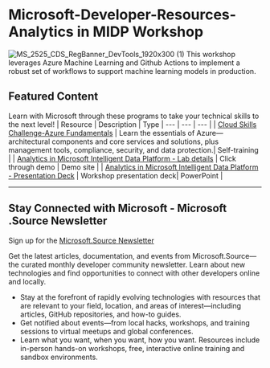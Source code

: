 # Microsoft-Developer-Resources-Analytics in MIDP Workshop
 ![MS_2525_CDS_RegBanner_DevTools_1920x300 (1)](https://user-images.githubusercontent.com/107423518/180083692-13dcdf47-0f75-4aaf-b50e-5d037f611206.jpg)
 This workshop leverages Azure Machine Learning and Github Actions to implement a robust set of workflows to support machine learning models in production.

## Featured Content
Learn with Microsoft through these programs to take your technical skills to the next level!
| Resource | Description | Type
| --- | --- | --- |
| [Cloud Skills Challenge-Azure Fundamentals](https://learn.microsoft.com/en-us/users/sandramarin/collections/n6ga8m0jkgrwk) | Learn the essentials of Azure—architectural components and core services and solutions, plus management tools, compliance, security, and data protection.| Self-training |
| [Analytics in Microsoft Intelligent Data Platform - Lab details](https://nam06.safelinks.protection.outlook.com/?url=https%3A%2F%2Fcontent.cloudguides.com%2Fguides%2FAnalytics%2520in%2520MIDP%2520-%2520Interactive%2520Experience&data=05%7C01%7Csanjay.soni%40microsoft.com%7Ce04387ffa1004ef281f108dabc6b4efd%7C72f988bf86f141af91ab2d7cd011db47%7C1%7C0%7C638029466399516779%7CUnknown%7CTWFpbGZsb3d8eyJWIjoiMC4wLjAwMDAiLCJQIjoiV2luMzIiLCJBTiI6Ik1haWwiLCJXVCI6Mn0%3D%7C3000%7C%7C%7C&sdata=bmNpgh9dFagN%2FonQZHxXyGXIbepyNKrUNTTomGqO0AY%3D&reserved=0) | Click through demo | Demo site |
| [Analytics in Microsoft Intelligent Data Platform - Presentation Deck](https://nam06.safelinks.protection.outlook.com/ap/p-59584e83/?url=https%3A%2F%2Fmicrosoft.sharepoint.com%2F%3Ap%3A%2Ft%2FUSCloudScaleAnalyticsPurview%2FEbN64ZEUVPpIuwn-h6davVwBvLwYajGNozVa_2LHcE3RsQ%3Fe%3DX9u0gS&data=05%7C01%7Calexxavier%40microsoft.com%7C8f6bb01c05004186b9ed08db0ed6e9c1%7C72f988bf86f141af91ab2d7cd011db47%7C1%7C0%7C638120088441800798%7CUnknown%7CTWFpbGZsb3d8eyJWIjoiMC4wLjAwMDAiLCJQIjoiV2luMzIiLCJBTiI6Ik1haWwiLCJXVCI6Mn0%3D%7C3000%7C%7C%7C&sdata=f4h5jXr9QUZk%2Bm1CmUsYxb26uG7HcrQ5ARWY9XVnsbs%3D&reserved=0) | Workshop presentation deck| PowerPoint |

---

## Stay Connected with Microsoft - Microsoft .Source Newsletter
Sign up for the [Microsoft.Source Newsletter](https://azure.microsoft.com/en-us/resources/join-the-azure-developer-community/)

Get the latest articles, documentation, and events from Microsoft.Source—the curated monthly developer community newsletter. Learn about new technologies and find opportunities to connect with other developers online and locally.

- Stay at the forefront of rapidly evolving technologies with resources that are relevant to your field, location, and areas of interest—including articles, GitHub repositories, and how-to guides.
- Get notified about events—from local hacks, workshops, and training sessions to virtual meetups and global conferences.
- Learn what you want, when you want, how you want. Resources include in-person hands-on workshops, free, interactive online training and sandbox environments.


<!--

 Command | Description | New |
| --------------------- | --------------------- | --|
| `git status` | List all *new or modified* files |
| `git diff` | Show file differences that **haven't been** staged |



|             |          Grouping           ||
First Header  | Second Header | Third Header |
 ------------ | :-----------: | -----------: |
Content       |          *Long Cell*        ||
Content       |   **Cell**    |         Cell |


|             |          Grouping           ||
First Header  | Second Header | Third Header |
 ------------ | :-----------: | -----------: |
 [Azure Samples](https://github.com/azure-samples)       |          Microsoft Azure code samples and examples in .NET, Java, Python, Node.js, PHP and Ruby        | Column S|
[Azure Samples](https://github.com/azure-samples)       |          Series of workshops for hands-on experience working with Azure Cosmos DB using the SQL API, JavaScript and .NET Core SDK.          | Column S|
Content       |   **Cell**    |         Cell |

>

